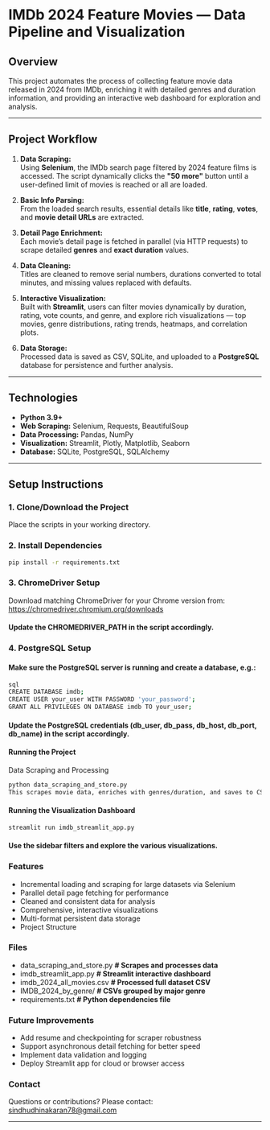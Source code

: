# IMDb 2024 Feature Movies — Data Pipeline and Visualization

## Overview

This project automates the process of collecting feature movie data released in 2024 from IMDb, enriching it with detailed genres and duration information, and providing an interactive web dashboard for exploration and analysis.

---

## Project Workflow

1. **Data Scraping:**  
   Using **Selenium**, the IMDb search page filtered by 2024 feature films is accessed. The script dynamically clicks the **"50 more"** button until a user-defined limit of movies is reached or all are loaded.

2. **Basic Info Parsing:**  
   From the loaded search results, essential details like **title**, **rating**, **votes**, and **movie detail URLs** are extracted.

3. **Detail Page Enrichment:**  
   Each movie’s detail page is fetched in parallel (via HTTP requests) to scrape detailed **genres** and **exact duration** values.

4. **Data Cleaning:**  
   Titles are cleaned to remove serial numbers, durations converted to total minutes, and missing values replaced with defaults.

5. **Interactive Visualization:**  
   Built with **Streamlit**, users can filter movies dynamically by duration, rating, vote counts, and genre, and explore rich visualizations — top movies, genre distributions, rating trends, heatmaps, and correlation plots.

6. **Data Storage:**  
   Processed data is saved as CSV, SQLite, and uploaded to a **PostgreSQL** database for persistence and further analysis.

---

## Technologies

- **Python 3.9+**  
- **Web Scraping:** Selenium, Requests, BeautifulSoup  
- **Data Processing:** Pandas, NumPy  
- **Visualization:** Streamlit, Plotly, Matplotlib, Seaborn  
- **Database:** SQLite, PostgreSQL, SQLAlchemy

---

## Setup Instructions

### 1. Clone/Download the Project  
Place the scripts in your working directory.

### 2. Install Dependencies

```bash
pip install -r requirements.txt
```
### 3. ChromeDriver Setup
Download matching ChromeDriver for your Chrome version from:
https://chromedriver.chromium.org/downloads

#### Update the CHROMEDRIVER_PATH in the script accordingly.

### 4. PostgreSQL Setup
#### Make sure the PostgreSQL server is running and create a database, e.g.:
```bash
sql
CREATE DATABASE imdb;
CREATE USER your_user WITH PASSWORD 'your_password';
GRANT ALL PRIVILEGES ON DATABASE imdb TO your_user;
```
#### Update the PostgreSQL credentials (db_user, db_pass, db_host, db_port, db_name) in the script accordingly.

#### Running the Project
Data Scraping and Processing
```bash
python data_scraping_and_store.py
This scrapes movie data, enriches with genres/duration, and saves to CSV and databases.
```
#### Running the Visualization Dashboard
```bash
streamlit run imdb_streamlit_app.py
```
#### Use the sidebar filters and explore the various visualizations.

### Features
- Incremental loading and scraping for large datasets via Selenium
- Parallel detail page fetching for performance
- Cleaned and consistent data for analysis
- Comprehensive, interactive visualizations
- Multi-format persistent data storage
- Project Structure

### Files 
- data_scraping_and_store.py **# Scrapes and processes data**
- imdb_streamlit_app.py   **# Streamlit interactive dashboard**
- imdb_2024_all_movies.csv   **# Processed full dataset CSV**
- IMDB_2024_by_genre/        **# CSVs grouped by major genre**
- requirements.txt           **# Python dependencies file**


### Future Improvements
- Add resume and checkpointing for scraper robustness
- Support asynchronous detail fetching for better speed
- Implement data validation and logging
- Deploy Streamlit app for cloud or browser access

### Contact
Questions or contributions? Please contact: sindhudhinakaran78@gmail.com

---

